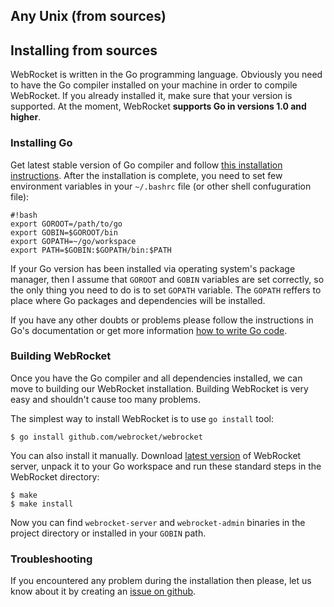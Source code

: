 Any Unix (from sources)
---

## Installing from sources

WebRocket is written in the Go programming language. Obviously you need to
have the Go compiler installed on your machine in order to compile WebRocket.
If you already installed it, make sure that your version is supported.
At the moment, WebRocket **supports Go in versions 1.0 and higher**.

### Installing Go

Get latest stable version of Go compiler and follow [this installation instructions](http://golang.org/doc/install).
After the installation is complete, you need to set few environment variables
in your `~/.bashrc` file (or other shell confuguration file):

    #!bash
    export GOROOT=/path/to/go
    export GOBIN=$GOROOT/bin
    export GOPATH=~/go/workspace
    export PATH=$GOBIN:$GOPATH/bin:$PATH

If your Go version has been installed via operating system's package manager,
then I assume that `GOROOT` and `GOBIN` variables are set correctly, so the
only thing you need to do is to set `GOPATH` variable. The `GOPATH` reffers
to place where Go packages and dependencies will be installed. 
	
If you have any other doubts or problems please follow the instructions
in Go's documentation or get more information [how to write Go code](http://golang.org/doc/code.html).

### Building WebRocket

Once you have the Go compiler and all dependencies installed, we can move
to building our WebRocket installation. Building WebRocket is very easy and
shouldn't cause too many problems. 

The simplest way to install WebRocket is to use `go install` tool:

    $ go install github.com/webrocket/webrocket
    
You can also install it manually. Download [latest version](https://github.com/webrocket/webrocket/tags)
of WebRocket server, unpack it to your Go workspace and run these standard steps
in the WebRocket directory:

	$ make
    $ make install

Now you can find `webrocket-server` and `webrocket-admin` binaries in the
project directory or installed in your `GOBIN` path.

### Troubleshooting

If you encountered any problem during the installation then please, let us know about it 
by creating an [issue on github](http://github.com/webrocket/webrocket/issues).
